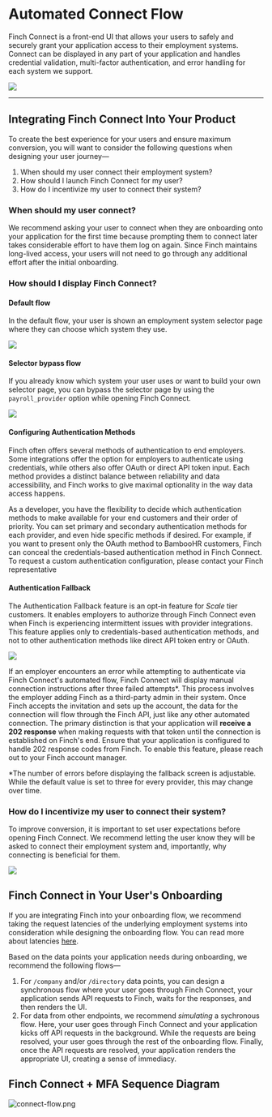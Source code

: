 # Automated Connect Flow

Finch Connect is a front-end UI that allows your users to safely and securely grant your application access to their employment systems. Connect can be displayed in any part of your application and handles credential validation, multi-factor authentication, and error handling for each system we support.

<!--
focus: false
-->

![](../../assets/images/finchConnectIntro.png)

---

## Integrating Finch Connect Into Your Product

To create the best experience for your users and ensure maximum conversion, you will want to consider the following questions when designing your user journey—

1. When should my user connect their employment system?
2. How should I launch Finch Connect for my user?
3. How do I incentivize my user to connect their system?

### When should my user connect?

We recommend asking your user to connect when they are onboarding onto your application for the first time because prompting them to connect later takes considerable effort to have them log on again. Since Finch maintains long-lived access, your users will not need to go through any additional effort after the initial onboarding.

### How should I display Finch Connect?

#### Default flow

In the default flow, your user is shown an employment system selector page where they can choose which system they use.

<!--
focus: false
-->

![](../../assets/images/integratingConnect1B.png)

#### Selector bypass flow

If you already know which system your user uses or want to build your own selector page, you can bypass the selector page by using the `payroll_provider` option while opening Finch Connect.

<!--
focus: false
-->

![](../../assets/images/integratingConnect2B2X.png)

#### Configuring Authentication Methods
Finch often offers several methods of authentication to end employers. Some integrations offer the option for employers to authenticate using credentials, while others also offer OAuth or direct API token input. Each method provides a distinct balance between reliability and data accessibility, and Finch works to give maximal optionality in the way data access happens.

As a developer, you have the flexibility to decide which authentication methods to make available for your end customers and their order of priority. You can set primary and secondary authentication methods for each provider, and even hide specific methods if desired. For example, if you want to present only the OAuth method to BambooHR customers, Finch can conceal the credentials-based authentication method in Finch Connect. To request a custom authentication configuration, please contact your Finch representative

#### Authentication Fallback
The Authentication Fallback feature is an opt-in feature for *Scale* tier customers. It enables employers to authorize through Finch Connect even when Finch is experiencing intermittent issues with provider integrations. This feature applies only to credentials-based authentication methods, and not to other authentication methods like direct API token entry or OAuth.

<!--
focus: false
-->

![](../../assets/images/fallback.png)

If an employer encounters an error while attempting to authenticate via Finch Connect's automated flow, Finch Connect will display manual connection instructions after three failed attempts*. This process involves the employer adding Finch as a third-party admin in their system. Once Finch accepts the invitation and sets up the account, the data for the connection will flow through the Finch API, just like any other automated connection. The primary distinction is that your application will **receive a 202 response** when making requests with that token until the connection is established on Finch's end. Ensure that your application is configured to handle 202 response codes from Finch. To enable this feature, please reach out to your Finch account manager.

*The number of errors before displaying the fallback screen is adjustable. While the default value is set to three for every provider, this may change over time.


### How do I incentivize my user to connect their system?

To improve conversion, it is important to set user expectations before opening Finch Connect. We recommend letting the user know they will be asked to connect their employment system and, importantly, why connecting is beneficial for them.

<!--
focus: false
-->

![](../../assets/images/improvingConnectConversion.png)

## Finch Connect in Your User's Onboarding

If you are integrating Finch into your onboarding flow, we recommend taking the request latencies of the underlying employment systems into consideration while designing the onboarding flow. You can read more about latencies [here](../Development-Guides/Data-Syncs.md).

Based on the data points your application needs during onboarding, we recommend the following flows—

1. For `/company` and/or `/directory` data points, you can design a synchronous flow where your user goes through Finch Connect, your application sends API requests to Finch, waits for the responses, and then renders the UI.
2. For data from other endpoints, we recommend _simulating_ a sychronous flow. Here, your user goes through Finch Connect and your application kicks off API requests in the background. While the requests are being resolved, your user goes through the rest of the onboarding flow. Finally, once the API requests are resolved, your application renders the appropriate UI, creating a sense of immediacy.

## Finch Connect + MFA Sequence Diagram

![connect-flow.png](../../assets/images/connect-flow.png)